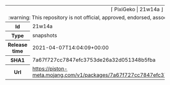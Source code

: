 <html><table>
<tr><td colspan="2" align="center"><img width="0" height="0"><br/>⌈ PixiGeko | 21w14a ⌋<br/><img width="0" height="0"></td></tr>
<tr><td colspan="2" align="center"><img width="0" height="0"><br/>
:warning: This repository is not official, approved, endorsed, associated or connected with Mojang :warning:
<br/><img width="0" height="0"></td></tr>
<tr><th>Id</th><td>21w14a</td></tr>
<tr><th>Type</th><td>snapshots</td></tr>
<tr><th>Release time</th><td>2021-04-07T14:04:09+00:00</td></tr>
<tr><th>SHA1</th><td>7a67f727cc7847efc3753de26a32d051348b5fba</td></tr>
<tr><th>Url</th><td><a href="https://piston-meta.mojang.com/v1/packages/7a67f727cc7847efc3753de26a32d051348b5fba/21w14a.json">https://piston-meta.mojang.com/v1/packages/7a67f727cc7847efc3753de26a32d051348b5fba/21w14a.json</a></td></tr>